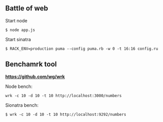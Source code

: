 ## Battle of web

Start node

```
$ node app.js
```

Start sinatra

```
$ RACK_ENV=production puma --config puma.rb -w 0 -t 16:16 config.ru
```

## Benchamrk tool

**https://github.com/wg/wrk**

Node bench:

```
wrk -c 10 -d 10 -t 10 http://localhost:3000/numbers
```

Sionatra bench:

```
$ wrk -c 10 -d 10 -t 10 http://localhost:9292/numbers
```
